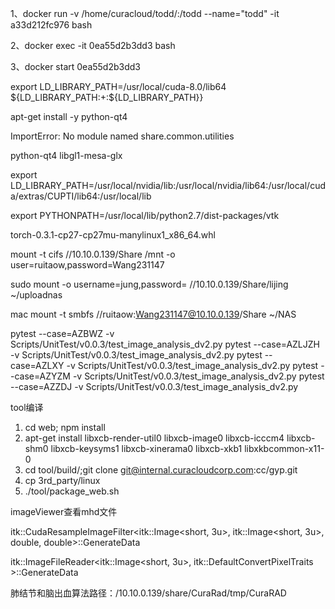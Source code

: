 1、docker run -v /home/curacloud/todd/:/todd --name="todd" -it a33d212fc976 bash

2、docker exec -it 0ea55d2b3dd3 bash

3、docker start 0ea55d2b3dd3

export LD_LIBRARY_PATH=/usr/local/cuda-8.0/lib64\
                         ${LD_LIBRARY_PATH:+:${LD_LIBRARY_PATH}}

apt-get install -y python-qt4

ImportError: No module named share.common.utilities


python-qt4 libgl1-mesa-glx

export LD_LIBRARY_PATH=/usr/local/nvidia/lib:/usr/local/nvidia/lib64:/usr/local/cuda/extras/CUPTI/lib64:/usr/local/lib

export PYTHONPATH=/usr/local/lib/python2.7/dist-packages/vtk

torch-0.3.1-cp27-cp27mu-manylinux1_x86_64.whl


mount -t cifs //10.10.0.139/Share /mnt -o user=ruitaow,password=Wang231147

sudo mount -o username=jung,password=  //10.10.0.139/Share/lijing ~/uploadnas

mac
mount -t smbfs //ruitaow:Wang231147@10.10.0.139/Share ~/NAS

pytest --case=AZBWZ -v Scripts/UnitTest/v0.0.3/test_image_analysis_dv2.py
pytest --case=AZLJZH -v Scripts/UnitTest/v0.0.3/test_image_analysis_dv2.py
pytest --case=AZLXY -v Scripts/UnitTest/v0.0.3/test_image_analysis_dv2.py
pytest --case=AZYZM -v Scripts/UnitTest/v0.0.3/test_image_analysis_dv2.py
pytest --case=AZZDJ -v Scripts/UnitTest/v0.0.3/test_image_analysis_dv2.py

tool编译
1. cd web; npm install
2. apt-get install libxcb-render-util0 libxcb-image0 libxcb-icccm4  libxcb-shm0 libxcb-keysyms1 libxcb-xinerama0 libxcb-xkb1 libxkbcommon-x11-0
3. cd tool/build/;git clone git@internal.curacloudcorp.com:cc/gyp.git
4. cp 3rd_party/linux
4. ./tool/package_web.sh

imageViewer查看mhd文件

itk::CudaResampleImageFilter<itk::Image<short, 3u>, itk::Image<short, 3u>, double, double>::GenerateData

itk::ImageFileReader<itk::Image<short, 3u>, itk::DefaultConvertPixelTraits<short> >::GenerateData

肺结节和脑出血算法路径：/10.10.0.139/share/CuraRad/tmp/CuraRAD